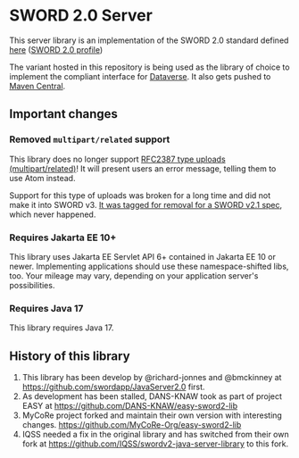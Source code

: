 SWORD 2.0 Server
================

This server library is an implementation of the SWORD 2.0 standard defined [here](https://sword.cottagelabs.com/previous-versions-of-sword/sword-v2/sword-v2-specifications/)
([SWORD 2.0 profile](http://swordapp.github.io/SWORDv2-Profile/SWORDProfile.html))

The variant hosted in this repository is being used as the library of choice to implement the compliant interface
for [Dataverse](https://dataverse.org). It also gets pushed to [Maven Central](https://mvnrepository.com/artifact/io.gdcc/sword2-server).

## Important changes

### Removed `multipart/related` support
This library does no longer support [RFC2387 type uploads (multipart/related)](dx.doi.org/10.17487/RFC2387)!
It will present users an error message, telling them to use Atom instead.

Support for this type of uploads was broken for a long time and did not make it into SWORD v3.
[It was tagged for removal for a SWORD v2.1 spec](http://www.mail-archive.com/sword-app-tech@lists.sourceforge.net/msg00327.html),
which never happened.

### Requires Jakarta EE 10+
This library uses Jakarta EE Servlet API 6+ contained in Jakarta EE 10 or newer. Implementing applications should use
these namespace-shifted libs, too. Your mileage may vary, depending on your application server's possibilities.

### Requires Java 17
This library requires Java 17.

## History of this library

1. This library has been develop by @richard-jonnes and @bmckinney at https://github.com/swordapp/JavaServer2.0 first.
2. As development has been stalled, DANS-KNAW took as part of project EASY at https://github.com/DANS-KNAW/easy-sword2-lib
3. MyCoRe project forked and maintain their own version with interesting changes. https://github.com/MyCoRe-Org/easy-sword2-lib
4. IQSS needed a fix in the original library and has switched from their own fork at https://github.com/IQSS/swordv2-java-server-library to this fork.
